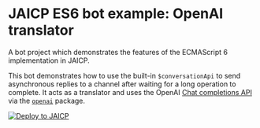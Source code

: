 # JAICP ES6 bot example: OpenAI translator

A bot project which demonstrates the features of the ECMAScript 6 implementation in JAICP.

This bot demonstrates how to use the built-in `$conversationApi` to send asynchronous replies to a channel after waiting for a long operation to complete.
It acts as a translator and uses the OpenAI [Chat completions API](https://platform.openai.com/docs/guides/gpt/chat-completions-api) via the [`openai`](https://www.npmjs.com/package/openai) package.

[![Deploy to JAICP](https://just-ai.com/img/deploy-to-jaicp.svg)](https://app.jaicp.com/project-create/jaicp/external)
